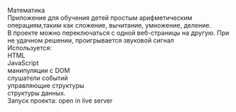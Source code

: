 Математика  
Приложение для обучения детей простым арифметическим операциям,таким как сложение, вычитание, умножение, деление.  
В проекте можно переключаться с одной веб-страницы на другую. При не удачном решении, проигрывается звуковой сигнал  
Используется:  
HTML  
JavaScript  
манипуляции с DOM  
слушатели событий  
управляющие структуры  
структуры данных.  
Запуск проекта: open in live server  
